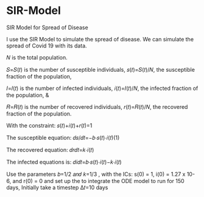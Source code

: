 # SIR-Model
SIR Model for Spread of Disease

I use the SIR Model to simulate the spread of disease. We can simulate the spread of Covid 19 with its data.


𝑁  is the total population.

𝑆=𝑆(𝑡) is the number of susceptible individuals, 𝑠(𝑡)=𝑆(𝑡)/𝑁, the susceptible fraction of the population,

𝐼=𝐼(𝑡) is the number of infected individuals, 𝑖(𝑡)=𝐼(𝑡)/𝑁, the infected fraction of the population, &

𝑅=𝑅(𝑡) is the number of recovered individuals, 𝑟(𝑡)=𝑅(𝑡)/𝑁, the recovered fraction of the population.

With the constraint: 𝑠(𝑡)+𝑖(𝑡)+𝑟(𝑡)=1

The susceptible equation:
 𝑑𝑠/𝑑𝑡=−𝑏⋅𝑠(𝑡)⋅𝑖(𝑡)(1)
 
The recovered equation:
 𝑑𝑟𝑑𝑡=𝑘⋅𝑖(𝑡)
 
 The infected equations is:
  𝑑𝑖𝑑𝑡=𝑏⋅𝑠(𝑡)⋅𝑖(𝑡)−𝑘⋅𝑖(𝑡)
  
 Use the parameters  𝑏=1/2 𝑎𝑛𝑑 𝑘=1/3 , with the ICs: s(0) = 1, i(0) = 1.27 x 10-6, and r(0) = 0 and set up the to integrate the ODE model to run for 150 days, Initially take a timestep  Δ𝑡=10 days
  
